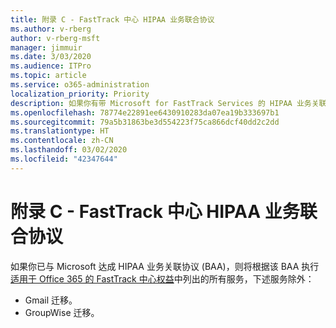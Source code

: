 ```yaml
---
title: 附录 C - FastTrack 中心 HIPAA 业务联合协议
ms.author: v-rberg
author: v-rberg-msft
manager: jimmuir
ms.date: 3/03/2020
ms.audience: ITPro
ms.topic: article
ms.service: o365-administration
localization_priority: Priority
description: 如果你有带 Microsoft for FastTrack Services 的 HIPAA 业务关联协议 (BAA)，FastTrack Center Benefit for Office 365 中列出的所有服务都将包含在 BAA 中，除了：
ms.openlocfilehash: 78774e22891ee6430910283da07ea19b333697b1
ms.sourcegitcommit: 79a5b31863be3d554223f75ca866dcf40dd2c2dd
ms.translationtype: HT
ms.contentlocale: zh-CN
ms.lasthandoff: 03/02/2020
ms.locfileid: "42347644"
---
```

# <a name="appendix-c---fasttrack-center-hipaa-business-associate-agreement"></a>附录 C - FastTrack 中心 HIPAA 业务联合协议

如果你已与 Microsoft 达成 HIPAA 业务关联协议 (BAA)，则将根据该 BAA 执行[适用于 Office 365 的 FastTrack 中心权益](O365-fasttrack-benefit-for-office-365.md)中列出的所有服务，下述服务除外： 
  
- Gmail 迁移。   
- GroupWise 迁移。
    

